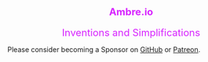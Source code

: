 <h1 align=center>
   <div style="color: #D724FF; padding-top: 10px; font-size: 20px">Ambre.io</div>
</h1>
<p align="center">
   <span style="color: #D724FF; font-size: 20px">Inventions and Simplifications</span>
</p>

Please consider becoming a Sponsor on [GitHub](https://github.com/Ambre-io) or [Patreon](https://www.patreon.com/user?u=117579457).
